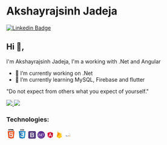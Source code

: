 # Akshayrajsinh Jadeja
[![Linkedin Badge](https://img.shields.io/badge/-jakshayraj-blue?style=flat-square&logo=Linkedin&logoColor=white&link=https://www.linkedin.com/in/akshayrajsinh-jadeja/)](https://www.linkedin.com/in/akshayrajsinh-jadeja/)


## Hi 👋, 
I'm Akshayrajsinh Jadeja, I'm a working with .Net and Angular 

- 🔭 I’m currently working on .Net
- 🌱 I’m currently learning MySQL, Firebase and flutter

"Do not expect from others what you expect of yourself." 

<p align="justify">
  <a href="https://github.com/jakshayraj/github-readme-stats">
    <img
      height="150"
      src="https://github-readme-stats.vercel.app/api?username=jakshayraj&count_private=true&show_icons=true&custom_title=Github%20Status&show=issues&theme=radical"
    />
  </a>
   <a href="https://github.com/jakshayraj/github-readme-stats">
    <img
      height="150"
      src="https://github-readme-stats.vercel.app/api/top-langs/?username=DanielObara&layout=compact&theme=radical" />
  </a>  
</p>

### Technologies:
<code><img height="25" src="https://raw.githubusercontent.com/github/explore/80688e429a7d4ef2fca1e82350fe8e3517d3494d/topics/html/html.png"></code> 
<code><img height="25" src="https://raw.githubusercontent.com/github/explore/80688e429a7d4ef2fca1e82350fe8e3517d3494d/topics/css/css.png"></code>
<code><img height="20" src="https://raw.githubusercontent.com/github/explore/80688e429a7d4ef2fca1e82350fe8e3517d3494d/topics/bootstrap/bootstrap.png"></code>
<code><img height="20" src="https://raw.githubusercontent.com/github/explore/80688e429a7d4ef2fca1e82350fe8e3517d3494d/topics/dotnet/dotnet.png"></code>
<code><img height="20" src="https://raw.githubusercontent.com/github/explore/80688e429a7d4ef2fca1e82350fe8e3517d3494d/topics/angular/angular.png"></code>
<code><img height="20" src="https://raw.githubusercontent.com/github/explore/80688e429a7d4ef2fca1e82350fe8e3517d3494d/topics/firebase/firebase.png"></code>
<code><img height="20" src="https://raw.githubusercontent.com/github/explore/80688e429a7d4ef2fca1e82350fe8e3517d3494d/topics/mysql/mysql.png"></code>
